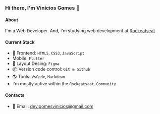 ### Hi there, I'm Vinícios Gomes 👋

#### About
I'm a Web Developer. And, I'm studying web development at [Rockeatseat](https://www.rocketseat.com.br/)

#### Current Stack
- 🎉 Frontend: `HTML5`, `CSS3`, `JavaScript`
- Mobile: `Flutter`
- 🎨 Layout Desing: `Figma`
- 📦️ Version code control: `Git & Github`
- 🌎 Tools: `VsCode`, `Markdown`
- I'm mostly active within the `Rockeatseat Community`

#### Contacts

- 📧 Email: dev.gomesvinicios@gmail.com

